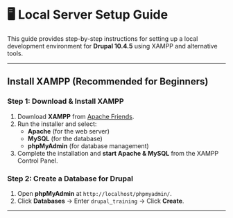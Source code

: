 # 🖥 Local Server Setup Guide  

This guide provides step-by-step instructions for setting up a local development environment for **Drupal 10.4.5** using XAMPP and alternative tools.  

---

## Install XAMPP (Recommended for Beginners)  

### Step 1: Download & Install XAMPP  
1. Download **XAMPP** from [Apache Friends](https://www.apachefriends.org/).  
2. Run the installer and select:  
   - **Apache** (for the web server)  
   - **MySQL** (for the database)  
   - **phpMyAdmin** (for database management)  
3. Complete the installation and **start Apache & MySQL** from the XAMPP Control Panel.  

### Step 2: Create a Database for Drupal  
1. Open **phpMyAdmin** at `http://localhost/phpmyadmin/`.  
2. Click **Databases** → Enter `drupal_training` → Click **Create**.  

---
